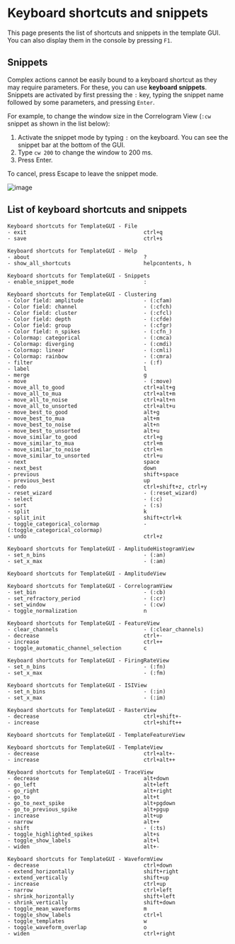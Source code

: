 # Keyboard shortcuts and snippets

This page presents the list of shortcuts and snippets in the template GUI. You can also display them in the console by pressing `F1`.

## Snippets

Complex actions cannot be easily bound to a keyboard shortcut as they may require parameters. For these, you can use **keyboard snippets**. Snippets are activated by first pressing the `:` key, typing the snippet name followed by some parameters, and pressing `Enter`.

For example, to change the window size in the Correlogram View (`:cw` snippet as shown in the list below):

1. Activate the snippet mode by typing `:` on the keyboard. You can see the snippet bar at the bottom of the GUI.
2. Type `cw 200` to change the window to 200 ms.
3. Press Enter.

To cancel, press Escape to leave the snippet mode.

![image](https://user-images.githubusercontent.com/1942359/58952151-3cb5cb00-8793-11e9-9ace-f941891448dc.png)


## List of keyboard shortcuts and snippets

```
Keyboard shortcuts for TemplateGUI - File
- exit                                     ctrl+q
- save                                     ctrl+s

Keyboard shortcuts for TemplateGUI - Help
- about                                    ?
- show_all_shortcuts                       helpcontents, h

Keyboard shortcuts for TemplateGUI - Snippets
- enable_snippet_mode                      :

Keyboard shortcuts for TemplateGUI - Clustering
- Color field: amplitude                   - (:cfam)
- Color field: channel                     - (:cfch)
- Color field: cluster                     - (:cfcl)
- Color field: depth                       - (:cfde)
- Color field: group                       - (:cfgr)
- Color field: n_spikes                    - (:cfn_)
- Colormap: categorical                    - (:cmca)
- Colormap: diverging                      - (:cmdi)
- Colormap: linear                         - (:cmli)
- Colormap: rainbow                        - (:cmra)
- filter                                   - (:f)
- label                                    l
- merge                                    g
- move                                     - (:move)
- move_all_to_good                         ctrl+alt+g
- move_all_to_mua                          ctrl+alt+m
- move_all_to_noise                        ctrl+alt+n
- move_all_to_unsorted                     ctrl+alt+u
- move_best_to_good                        alt+g
- move_best_to_mua                         alt+m
- move_best_to_noise                       alt+n
- move_best_to_unsorted                    alt+u
- move_similar_to_good                     ctrl+g
- move_similar_to_mua                      ctrl+m
- move_similar_to_noise                    ctrl+n
- move_similar_to_unsorted                 ctrl+u
- next                                     space
- next_best                                down
- previous                                 shift+space
- previous_best                            up
- redo                                     ctrl+shift+z, ctrl+y
- reset_wizard                             - (:reset_wizard)
- select                                   - (:c)
- sort                                     - (:s)
- split                                    k
- split_init                               shift+ctrl+k
- toggle_categorical_colormap              - (:toggle_categorical_colormap)
- undo                                     ctrl+z

Keyboard shortcuts for TemplateGUI - AmplitudeHistogramView
- set_n_bins                               - (:an)
- set_x_max                                - (:am)

Keyboard shortcuts for TemplateGUI - AmplitudeView

Keyboard shortcuts for TemplateGUI - CorrelogramView
- set_bin                                  - (:cb)
- set_refractory_period                    - (:cr)
- set_window                               - (:cw)
- toggle_normalization                     n

Keyboard shortcuts for TemplateGUI - FeatureView
- clear_channels                           - (:clear_channels)
- decrease                                 ctrl+-
- increase                                 ctrl++
- toggle_automatic_channel_selection       c

Keyboard shortcuts for TemplateGUI - FiringRateView
- set_n_bins                               - (:fn)
- set_x_max                                - (:fm)

Keyboard shortcuts for TemplateGUI - ISIView
- set_n_bins                               - (:in)
- set_x_max                                - (:im)

Keyboard shortcuts for TemplateGUI - RasterView
- decrease                                 ctrl+shift+-
- increase                                 ctrl+shift++

Keyboard shortcuts for TemplateGUI - TemplateFeatureView

Keyboard shortcuts for TemplateGUI - TemplateView
- decrease                                 ctrl+alt+-
- increase                                 ctrl+alt++

Keyboard shortcuts for TemplateGUI - TraceView
- decrease                                 alt+down
- go_left                                  alt+left
- go_right                                 alt+right
- go_to                                    alt+t
- go_to_next_spike                         alt+pgdown
- go_to_previous_spike                     alt+pgup
- increase                                 alt+up
- narrow                                   alt++
- shift                                    - (:ts)
- toggle_highlighted_spikes                alt+s
- toggle_show_labels                       alt+l
- widen                                    alt+-

Keyboard shortcuts for TemplateGUI - WaveformView
- decrease                                 ctrl+down
- extend_horizontally                      shift+right
- extend_vertically                        shift+up
- increase                                 ctrl+up
- narrow                                   ctrl+left
- shrink_horizontally                      shift+left
- shrink_vertically                        shift+down
- toggle_mean_waveforms                    m
- toggle_show_labels                       ctrl+l
- toggle_templates                         w
- toggle_waveform_overlap                  o
- widen                                    ctrl+right

```
